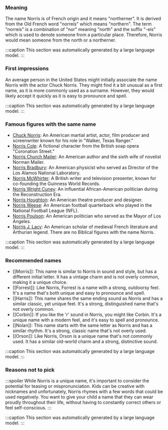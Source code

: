 ### Meaning
The name Norris is of French origin and it means "northerner". It is derived from the Old French word "norreis" which means "northern". The term "norreis" is a combination of "nor" meaning "north" and the suffix "-eis" which is used to denote someone from a particular place. Therefore, Norris would mean someone from the north or a northerner.

:::caption
This section was automatically generated by a large language model.
:::

### First impressions
An average person in the United States might initially associate the name Norris with the actor Chuck Norris. They might find it a bit unusual as a first name, as it is more commonly used as a surname. However, they would likely accept it quickly as it is easy to pronounce and spell.

:::caption
This section was automatically generated by a large language model.
:::

### Famous figures with the same name
- [Chuck Norris](https://en.wikipedia.org/wiki/Chuck_Norris): An American martial artist, actor, film producer and screenwriter known for his role in "Walker, Texas Ranger."
- [Norris Cole](https://en.wikipedia.org/wiki/Norris_Cole): A fictional character from the British soap opera "Coronation Street."
- [Norris Church Mailer](https://en.wikipedia.org/wiki/Norris_Church_Mailer): An American author and the sixth wife of novelist Norman Mailer.
- [Norris Bradbury](https://en.wikipedia.org/wiki/Norris_Bradbury): An American physicist who served as Director of the Los Alamos National Laboratory.
- [Norris McWhirter](https://en.wikipedia.org/wiki/Norris_McWhirter): A British writer and television presenter, known for co-founding the Guinness World Records.
- [Norris Wright Cuney](https://en.wikipedia.org/wiki/Norris_Wright_Cuney): An influential African-American politician during the Reconstruction Era.
- [Norris Houghton](https://en.wikipedia.org/wiki/Norris_Houghton): An American theatre producer and designer.
- [Norris Weese](https://en.wikipedia.org/wiki/Norris_Weese): An American football quarterback who played in the National Football League (NFL).
- [Norris Poulson](https://en.wikipedia.org/wiki/Norris_Poulson): An American politician who served as the Mayor of Los Angeles.
- [Norris J. Lacy](https://en.wikipedia.org/wiki/Norris_J._Lacy): An American scholar of medieval French literature and Arthurian legend.
There are no Biblical figures with the name Norris.

:::caption
This section was automatically generated by a large language model.
:::

### Recommended names
- [[Morris]]: This name is similar to Norris in sound and style, but has a different initial letter. It has a vintage charm and is not overly common, making it a unique choice.
- [[Forrest]]: Like Norris, Forrest is a name with a strong, outdoorsy feel. It's a name that's both unique and easy to pronounce and spell.
- [[Harris]]: This name shares the same ending sound as Norris and has a similar classic, yet unique feel. It's a strong, distinguished name that's not overly common.
- [[Corbin]]: If you like the 'r' sound in Norris, you might like Corbin. It's a unique name with a modern feel, and it's easy to spell and pronounce.
- [[Nolan]]: This name starts with the same letter as Norris and has a similar rhythm. It's a strong, classic name that's not overly used.
- [[Orson]]: Like Norris, Orson is a unique name that's not commonly used. It has a similar old-world charm and a strong, distinctive sound.

:::caption
This section was automatically generated by a large language model.
:::

### Reasons not to pick
:::spoiler
While Norris is a unique name, it's important to consider the potential for teasing or mispronunciation. Kids can be creative with nicknames and unfortunately, Norris rhymes with a few words that could be used negatively. You want to give your child a name that they can wear proudly throughout their life, without having to constantly correct others or feel self-conscious.
:::

:::caption
This section was automatically generated by a large language model.
:::